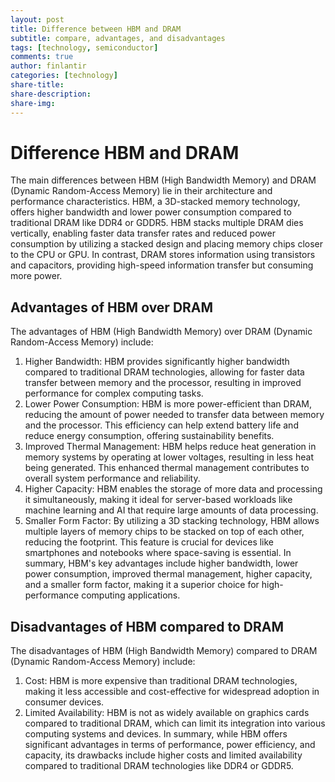 ```yaml
---
layout: post
title: Difference between HBM and DRAM
subtitle: compare, advantages, and disadvantages
tags: [technology, semiconductor]
comments: true
author: finlantir
categories: [technology]
share-title:
share-description:
share-img:
---
```



# Difference HBM and DRAM
The main differences between HBM (High Bandwidth Memory) and DRAM (Dynamic Random-Access Memory) lie in their architecture and performance characteristics. HBM, a 3D-stacked memory technology, offers higher bandwidth and lower power consumption compared to traditional DRAM like DDR4 or GDDR5. HBM stacks multiple DRAM dies vertically, enabling faster data transfer rates and reduced power consumption by utilizing a stacked design and placing memory chips closer to the CPU or GPU. In contrast, DRAM stores information using transistors and capacitors, providing high-speed information transfer but consuming more power.


## Advantages of HBM over DRAM
The advantages of HBM (High Bandwidth Memory) over DRAM (Dynamic Random-Access Memory) include:
1. Higher Bandwidth: HBM provides significantly higher bandwidth compared to traditional DRAM technologies, allowing for faster data transfer between memory and the processor, resulting in improved performance for complex computing tasks.
2. Lower Power Consumption: HBM is more power-efficient than DRAM, reducing the amount of power needed to transfer data between memory and the processor. This efficiency can help extend battery life and reduce energy consumption, offering sustainability benefits.
3. Improved Thermal Management: HBM helps reduce heat generation in memory systems by operating at lower voltages, resulting in less heat being generated. This enhanced thermal management contributes to overall system performance and reliability.
4. Higher Capacity: HBM enables the storage of more data and processing it simultaneously, making it ideal for server-based workloads like machine learning and AI that require large amounts of data processing.
5. Smaller Form Factor: By utilizing a 3D stacking technology, HBM allows multiple layers of memory chips to be stacked on top of each other, reducing the footprint. This feature is crucial for devices like smartphones and notebooks where space-saving is essential.
In summary, HBM's key advantages include higher bandwidth, lower power consumption, improved thermal management, higher capacity, and a smaller form factor, making it a superior choice for high-performance computing applications.


## Disadvantages of HBM compared to DRAM
The disadvantages of HBM (High Bandwidth Memory) compared to DRAM (Dynamic Random-Access Memory) include:
1. Cost: HBM is more expensive than traditional DRAM technologies, making it less accessible and cost-effective for widespread adoption in consumer devices.
2. Limited Availability: HBM is not as widely available on graphics cards compared to traditional DRAM, which can limit its integration into various computing systems and devices.
In summary, while HBM offers significant advantages in terms of performance, power efficiency, and capacity, its drawbacks include higher costs and limited availability compared to traditional DRAM technologies like DDR4 or GDDR5. 